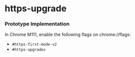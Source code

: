 # https-upgrade

### Prototype Implementation

In Chrome M111, enable the following flags on chrome://flags:
* `#https-first-mode-v2`
* `#https-upgrades`
